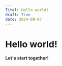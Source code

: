 ```yaml
---
Titel: Hello world!
draft: True
date: 2024-09-07
---
```


# Hello world!
**Let's start together!**

<!-- more -->